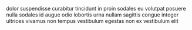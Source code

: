 dolor suspendisse curabitur tincidunt in proin sodales eu volutpat posuere nulla
sodales id augue odio lobortis urna nullam sagittis congue integer ultrices
vivamus non tempus vestibulum egestas non ex vestibulum elit